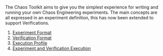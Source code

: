 The Chaos Toolkit aims to give you the simplest experience for writing and running your own Chaos Engineering experiments. The main concepts are all expressed in an experiment definition,  this has now been extended to support Verifications.


1. [Experiment Format][ExperimentFormat]
1. [Verification Format][VerificationFormat]
1. [Execution Profile][ExecutionProfile]
1. [Experiment and Verification Execution][RunAndVerify]

[ExperimentFormat]: ../experiment-format
[VerificationFormat]: ../verification-format
[ExecutionProfile]: ../execution-profile
[RunAndVerify]: ../run-and-verify